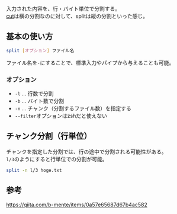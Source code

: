 入力された内容を、行・バイト単位で分割する。  
[cut](/Unix/Command/cut.md)は横の分割なのに対して、splitは縦の分割といった感じ。

## 基本の使い方
```bash
split [オプション] ファイル名
```

ファイル名を`-`にすることで、標準入力やパイプから与えることも可能。

### オプション
* `-l` ... 行数で分割
* `-b` ... バイト数で分割
* `-n` ... チャンク（分割するファイル数）を指定する
* `--filter`オプションはzshだと使えない

## チャンク分割（行単位）
チャンクを指定した分割では、行の途中で分割される可能性がある。  
`l/3`のようにすると行単位での分割が可能。
```bash
split -n l/3 hoge.txt
```

## 参考
https://qiita.com/b-mente/items/0a57e65687d67b4ac582